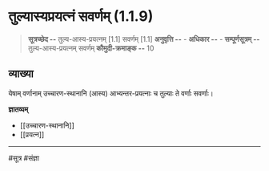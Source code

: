 # तुल्यास्यप्रयत्नं सवर्णम् (1.1.9)
> **सूत्रच्छेद --** तुल्य-आस्य-प्रयत्नम् [1.1] सवर्णम् [1.1]
> **अनुवृत्ति --** -
> **अधिकार --** -
> **सम्पूर्णसूत्रम् --** तुल्य-आस्य-प्रयत्नम् सवर्णम् 
> **कौमुदी-क्रमाङ्क --** 10

## व्याख्या
येषाम् वर्णानाम् उच्चारण-स्थानानि (आस्य) आभ्यन्तर-प्रयत्नाः च तुल्याः ते वर्णाः सवर्णाः।

**ज्ञातव्यम्**
- [[उच्चारण-स्थानानि]]
- [[प्रयत्न]]

---
#सूत्र #संज्ञा 